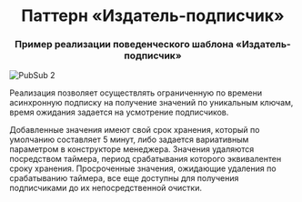 <h1 align="center">Паттерн «Издатель-подписчик»</h1>
<h3 align="center">Пример реализации поведенческого шаблона «Издатель-подписчик»</h3>

![PubSub 2](https://github.com/DeveloperSuccess/PublisherSubscriberPattern/assets/42216524/9324acd7-7426-45a2-9205-42606269aec1)

<p>Реализация позволяет осуществлять ограниченную по времени асинхронную подписку на получение значений по уникальным ключам, время ожидания задается на усмотрение подписчиков.</p>
<p>Добавленные значения имеют свой срок хранения, который по умолчанию составляет 5 минут, либо задается вариативным параметром в конструкторе менеджера. Значения удаляются посредством таймера, период срабатывания которого эквивалентен сроку хранения. Просроченные значения, ожидающие удаления по срабатыванию таймера, все еще доступны для получения подписчиками до их непосредственной очистки.</p>
